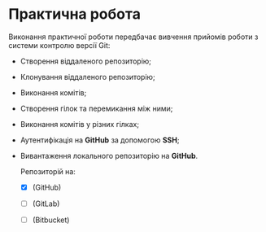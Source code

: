 # Практична робота
 
 Виконання практичної роботи передбачає вивчення прийомів роботи з системи контролю версії Git:
 
* Cтворення віддаленого репозиторію;
* Клонування віддаленого репозиторію;
* Виконання комітів;
* Створення гілок та перемикання між ними;
* Виконання комітів у різних гілках;
* Аутентифікація на **GitHub** за допомогою **SSH**;
* Вивантаження локального репозиторію на **GitHub**.
  
  
  Репозиторій на:    
  - [x] \(GitHub)  
  
  - [ ] \(GitLab)
   
  - [ ] \(Bitbucket)
